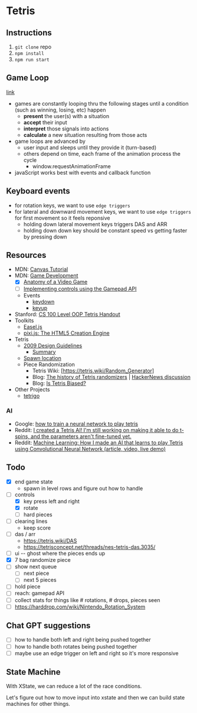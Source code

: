 # Tetris

## Instructions

1. `git clone` repo
1. `npm install`
1. `npm run start`

## Game Loop

[link](https://developer.mozilla.org/en-US/docs/Games)

- games are constantly looping thru the following stages until a condition (such as winning, losing, etc) happen
  - **present** the user(s) with a situation
  - **accept** their input
  - **interpret** those signals into actions
  - **calculate** a new situation resulting from those acts
- game loops are advanced by
  - user input and sleeps until they provide it (turn-based)
  - others depend on time, each frame of the animation process the cycle
    - window.requestAnimationFrame
- javaScript works best with events and callback function

## Keyboard events

- for rotation keys, we want to use `edge triggers`
- for lateral and downward movement keys, we want to use `edge triggers` for first movement so it feels reponsive
  - holding down lateral movement keys triggers DAS and ARR
  - holding down down key should be constant speed vs getting faster by pressing down

## Resources

- MDN: [Canvas Tutorial](https://developer.mozilla.org/en-US/docs/Web/API/Canvas_API/Tutorial)
- MDN: [Game Development](https://developer.mozilla.org/en-US/docs/Games)
  - [x] [Anatomy of a Video Game](https://developer.mozilla.org/en-US/docs/Games/Anatomy)
  - [ ] [Implementing controls using the Gamepad API](https://developer.mozilla.org/en-US/docs/Games/Techniques/Controls_Gamepad_API)
  - Events
    - [keydown](https://developer.mozilla.org/en-US/docs/Web/API/Element/keydown_event)
    - [keyup](https://developer.mozilla.org/en-US/docs/Web/API/Element/keyup_event)
- Stanford: [CS 100 Level OOP Tetris Handout](https://web.stanford.edu/class/archive/cs/cs108/cs108.1092/handouts/11HW2Tetris.pdf)
- Toolkits
  - [Easel.js](https://createjs.com/easeljs)
  - [pixi.js: The HTML5 Creation Engine](https://pixijs.com/)
- Tetris
  - [2009 Design Guidelines](https://archive.org/details/2009-tetris-variant-concepts_202201/2009%20Tetris%20Design%20Guideline/)
    - [Summary](https://tetris.fandom.com/wiki/Tetris_Guideline)
  - [Spawn location](https://harddrop.com/wiki/Spawn_Location)
  - Piece Randomization
    - Tetris Wiki: [https://tetris.wiki/Random_Generator]
    - Blog: [The history of Tetris randomizers](https://simon.lc/the-history-of-tetris-randomizers) | [HackerNews discussion](https://news.ycombinator.com/item?id=20872110)
    - Blog: [Is Tetris Biased?](https://babeheim.com/blog/2020-12-29-is-tetris-biased/)
- Other Projects
  - [tetrigo](https://github.com/Broderick-Westrope/tetrigo)

### AI

- Google: [how to train a neural network to play tetris](https://www.google.com/search?client=firefox-b-1-d&q=how+to+train+a+neural+network+to+play+tetris)
- Reddit: [I created a Tetris AI! I'm still working on making it able to do t-spins, and the parameters aren't fine-tuned yet.](https://www.reddit.com/r/Tetris/comments/na4dqm/i_created_a_tetris_ai_im_still_working_on_making/)
- Reddit: [Machine Learning: How I made an AI that learns to play Tetris using Convolutional Neural Network (article, video, live demo)](https://www.reddit.com/r/compsci/comments/fvboab/machine_learning_how_i_made_an_ai_that_learns_to/)

## Todo

- [x] end game state
  - spawn in level rows and figure out how to handle
- [ ] controls
  - [x] key press left and right
  - [x] rotate
  - [ ] hard pieces
- [ ] clearing lines
  - keep score
- [ ] das / arr
  - https://tetris.wiki/DAS
  - https://tetrisconcept.net/threads/nes-tetris-das.3035/
- [ ] ui -- ghost where the pieces ends up
- [x] 7 bag randomize piece
- [ ] show next queue
  - [ ] next piece
  - [ ] next 5 pieces
- [ ] hold piece
- [ ] reach: gamepad API
- [ ] collect stats for things like # rotations, # drops, pieces seen
- [ ] https://harddrop.com/wiki/Nintendo_Rotation_System

## Chat GPT suggestions

- [ ] how to handle both left and right being pushed together
- [ ] how to handle both rotates being pushed together
- [ ] maybe use an edge trigger on left and right so it's more responsive

## State Machine

With XState, we can reduce a lot of the race conditions.

Let's figure out how to move input into xstate and then we can build state machines for other things.
